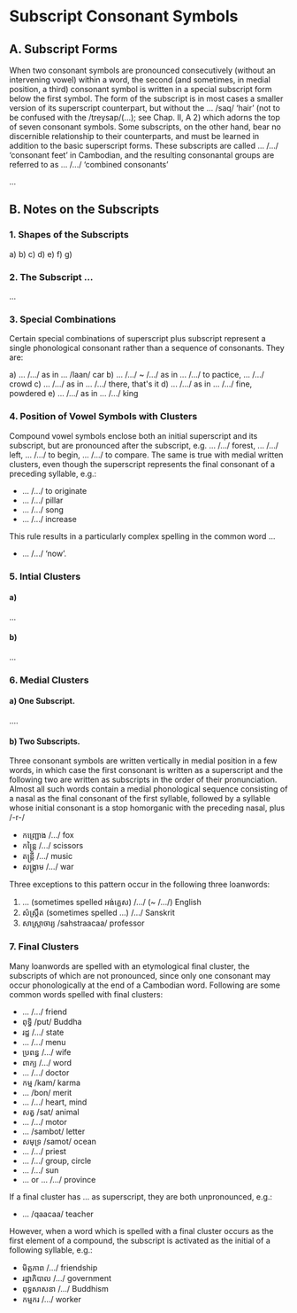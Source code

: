 # Subscript Consonant Symbols

## A. Subscript Forms

When two consonant symbols are pronounced consecutively (without an intervening vowel) within a word, the second (and sometimes, in medial position, a third) consonant symbol is written in a special subscript form below the first symbol. The form of the subscript is in most cases a smaller version of its superscript counterpart, but without the ... /saq/ ‘hair’ (not to be confused with the /treysap/(...); see Chap. II, A 2) which adorns the top of seven consonant symbols. Some subscripts, on the other hand, bear no discernible relationship to their counterparts, and must be learned in addition to the basic superscript forms. These subscripts are called ... /.../ ‘consonant feet’ in Cambodian, and the resulting consonantal groups are referred to as ... /.../ ‘combined consonants’

...

## B. Notes on the Subscripts

### 1. Shapes of the Subscripts

a) 
b)
c)
d)
e)
f)
g)

### 2. The Subscript ...

...

### 3. Special Combinations

Certain special combinations of superscript plus subscript represent a single
phonological consonant rather than a sequence of consonants. They are:

a) ... /.../ as in ... /laan/ car
b) ... /.../ ~ /.../ as in ... /.../ to pactice, ... /.../ crowd
c) ... /.../ as in ... /.../ there, that's it
d) ... /.../ as in ... /.../ fine, powdered
e) ... /.../ as in ... /.../ king

### 4. Position of Vowel Symbols with Clusters

Compound vowel symbols enclose both an initial superscript and its subscript, but are pronounced after the subscript, e.g. ... /.../ forest, ... /.../ left, ... /.../ to begin, ... /.../ to compare. The same is true with medial written clusters, even though the superscript represents the final consonant
of a preceding syllable, e.g.:

* ... /.../ to originate 
* ... /.../ pillar
* ... /.../ song
* ... /.../ increase

This rule results in a particularly complex spelling in the common word ...

* ... /.../ ‘now’.


### 5. Intial Clusters

#### a)

... 

#### b)

...

### 6. Medial Clusters

#### a) One Subscript.

....

#### b) Two Subscripts.

Three consonant symbols are written vertically in medial position in a few words, in which case the first consonant is written as a superscript and the following two are written as subscripts in the order of their pronunciation. Almost all such words contain a medial phonological sequence consisting of a nasal as the final consonant of the first syllable, followed by a syllable whose initial consonant is a stop homorganic with the preceding nasal, plus /-r-/

* កញ្ជ្រោង /.../ fox
* កន្ត្រៃ /.../ scissors
* តន្ត្រី /.../ music
* សង្គ្រាម /.../ war

Three exceptions to this pattern occur in the following three loanwords:

1) ... (sometimes spelled អង់គ្លេស) /.../ (~ /.../) English
2) សំស្ក្រឹត (sometimes spelled ...) /.../ Sanskrit
3) សាស្រ្តាចារ្យ /sahstraacaa/ professor

### 7. Final Clusters

Many loanwords are spelled with an etymological final cluster, the subscripts of which are not pronounced, since only one consonant may occur phonologically at the end of a Cambodian word. Following are some common words spelled with final clusters:

* ... /.../ friend
* ពុទ្ធិ /put/ Buddha
* រដ្ឋ /.../ state
* ... /.../ menu
* ប្រពន្ធ /.../ wife
* ពាក្យ /.../ word
* ... /.../ doctor
* កម្ម /kam/ karma
* ... /bon/ merit
* ... /.../ heart, mind
* សត្វ /sat/ animal
* ... /.../ motor
* ... /sambot/ letter
* សមុទ្រ /samot/ ocean
* ... /.../ priest
* ... /.../ group, circle
* ... /.../ sun
* ... or ... /.../ province

If a final cluster has ... as superscript, they are both unpronounced, e.g.:

* ... /qaacaa/ teacher

However, when a word which is spelled with a final cluster occurs as the first element of a compound, the subscript is activated as the initial of a following syllable, e.g.:

* មិត្តភាព /.../ friendship 
* រដ្ឋាភិបាល /.../ government
* ពុទ្ធសាសនា /.../ Buddhism
* កម្មករ /.../ worker
